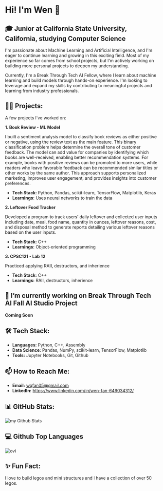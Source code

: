 # Hi! I'm Wen 👋
## 🎓 Junior at California State University, California, studying Computer Science
I'm passionate about Machine Learning and Artificial Intelligence, and I'm eager to continue learning and growing in this exciting field. Most of my experience so far comes from school projects, but I'm actively working on building more personal projects to deepen my understanding.

Currently, I'm a Break Through Tech AI Fellow, where I learn about machine learning and build models through hands-on experience. I'm looking to leverage and expand my skills by contributing to meaningful projects and learning from industry professionals.

## 👩‍💻 Projects:
A few projects I've worked on:

**1. Book Review - ML Model**

I built a sentiment analysis model to classify book reviews as either positive or negative, using the review text as the main feature. This binary classification problem helps determine the overall tone of customer feedback. The model can add value for companies by identifying which books are well-received, enabling better recommendation systems. For example, books with positive reviews can be promoted to more users, while readers who leave favorable feedback can be recommended similar titles or other works by the same author. This approach supports personalized marketing, improves user engagement, and provides insights into customer preferences.

* **Tech Stack:** Python, Pandas, scikit-learn, TensorFlow, Matplotlib, Keras
* **Learnings:** Uses neural networks to train the data

**2. Leftover Food Tracker**

Developed a program to track users’ daily leftover and collected user inputs including date, meal, food name, quantity in ounces, leftover reasons, cost, and disposal method to generate reports detailing various leftover reasons based on the user inputs.
* **Tech Stack:** C++
* **Learnings:** Object-oriented programming

**3. CPSC121 - Lab 12**

Practiced applying RAII, destructors, and inherience
* **Tech Stack:** C++
* **Learnings:** RAII, destructors, inherience

## 🔭 I’m currently working on Break Through Tech AI Fall AI Studio Project

**Coming Soon**


## 🛠 Tech Stack: 
* **Languages:**  Python, C++, Assembly
* **Data Science:** Pandas, NumPy, scikit-learn, TensorFlow, Matplotlib
* **Tools:** Jupyter Notebooks, Git, Github

## 📫 How to Reach Me:
* **Email:** wqfan05@gmail.com
* **LinkedIn:** https://www.linkedin.com/in/wen-fan-646034312/

## 📊 GitHub Stats:
<img align="center" src="https://github-readme-stats.vercel.app/api?username=Wen-qqi&include_all_commits=true&count_private=true&show_icons=true&line_height=20&title_color=2B5BBD&icon_color=1124BB&text_color=A1A1A1&bg_color=0,000000,130F40" alt="my Github Stats"/>

## 💻 Github Top Languages
<img src="https://github-readme-stats.vercel.app/api/top-langs?username=Wen-qqi&show_icons=true&locale=en&layout=compact&theme=chartreuse-dark" alt="ovi" />

## ✨ Fun Fact:
I love to build legos and mini structures and I have a collection of over 50 legos. 

<!--
**Wen-qqi/Wen-qqi** is a ✨ _special_ ✨ repository because its `README.md` (this file) appears on your GitHub profile.

Here are some ideas to get you started:

- 🔭 I’m currently working on ...
- 🌱 I’m currently learning ...
- 👯 I’m looking to collaborate on ...
- 🤔 I’m looking for help with ...
- 💬 Ask me about ...
- 📫 How to reach me: ...
- 😄 Pronouns: ...
- ⚡ Fun fact: ...
-->
